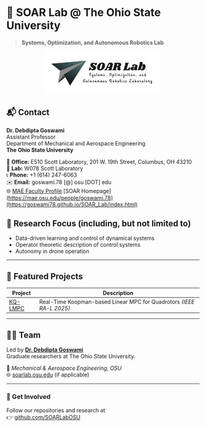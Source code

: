 # 🧠 SOAR Lab @ The Ohio State University  

> **Systems, Optimization, and Autonomous Robotics Lab**

<p align="center">
  <img src="../media/SOAR_Logo.png" alt="SOAR Lab @ The Ohio State University" width="60%" />
</p>


## 📬 Contact

**Dr. Debdipta Goswami**  
Assistant Professor  
Department of Mechanical and Aerospace Engineering  
**The Ohio State University**  

🏢 **Office:** E510 Scott Laboratory, 201 W. 19th Street, Columbus, OH 43210  
🔬 **Lab:** W078 Scott Laboratory  
📞 **Phone:** +1 (614) 247-6063  
✉️ **Email:** goswami.78 [@] osu [DOT] edu  
🌐 [MAE Faculty Profile](https://mae.osu.edu/people/goswami.78) [SOAR Homepage](https://mae.osu.edu/people/goswami.78](https://goswami78.github.io/SOAR_Lab/index.html)


## 🚀 Research Focus (including, but not limited to)
- Data-driven learning and control of dynamical systems
- Operator theoretic description of control systems
- Autonomy in drone operation

---

## 🧩 Featured Projects
| Project | Description |
|----------|-------------|
| [KQ-LMPC](https://github.com/santoshrajkumar/kq-lmpc-quadrotor) | Real-Time Koopman-based Linear MPC for Quadrotors *(IEEE RA-L 2025)* |

---

## 🧑‍🔬 Team
Led by **[Dr. Debdipta Goswami](https://mae.osu.edu/people/goswami.97)**  
Graduate researchers at The Ohio State University.

📍 *Mechanical & Aerospace Engineering, OSU*  
🌐 [soarlab.osu.edu](https://soarlab.osu.edu) (if applicable)

---

### 💫 Get Involved
Follow our repositories and research at  
👉 [github.com/SOARLabOSU](https://github.com/SOARLabOSU)
